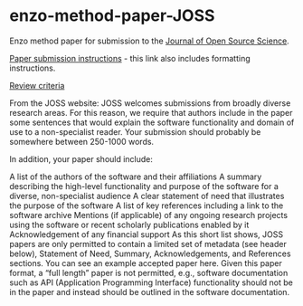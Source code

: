 # enzo-method-paper-JOSS

Enzo method paper for submission to the [Journal of Open Source Science](https://joss.theoj.org/).

[Paper submission instructions](https://joss.readthedocs.io/en/latest/submitting.html) -
this link also includes formatting instructions.

[Review criteria](https://joss.readthedocs.io/en/latest/review_criteria.html)



From the JOSS website:  JOSS welcomes submissions from broadly diverse research areas. For this reason, we require that authors include in the paper some sentences that would explain the software functionality and domain of use to a non-specialist reader. Your submission should probably be somewhere between 250-1000 words.

In addition, your paper should include:

A list of the authors of the software and their affiliations
A summary describing the high-level functionality and purpose of the software for a diverse, non-specialist audience
A clear statement of need that illustrates the purpose of the software
A list of key references including a link to the software archive
Mentions (if applicable) of any ongoing research projects using the software or recent scholarly publications enabled by it
Acknowledgement of any financial support
As this short list shows, JOSS papers are only permitted to contain a limited set of metadata (see header below), Statement of Need, Summary, Acknowledgements, and References sections. You can see an example accepted paper here. Given this paper format, a “full length” paper is not permitted, e.g., software documentation such as API (Application Programming Interface) functionality should not be in the paper and instead should be outlined in the software documentation.
